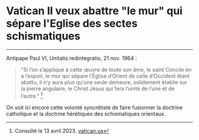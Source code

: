 # Vatican II veux abattre "le mur" qui sépare l'Eglise des sectes schismatiques

***

Antipape Paul VI, Unitatis redintegratio, 21 nov. 1964 :

> "Si l’on s’applique à cette œuvre de toute son âme, le saint Concile en a l’espoir, le mur qui sépare l’Église d’Orient de celle d’Occident étant abattu, il n’y aura plus qu’une seule demeure, solidement établie sur la pierre angulaire, le Christ Jésus qui fera l’unité de l’une et de l’autre." [^1]

[^1]: Consulté le 13 avril 2023. [vatican.va](https://www.vatican.va/archive/hist_councils/ii_vatican_council/documents/vat-ii_decree_19641121_unitatis-redintegratio_fr.html)

On voit ici encore cette volonté syncrétiste de faire fusionner la doctrine catholique et la doctrine hérétiques des schismatiques orientaux.


